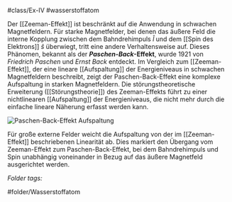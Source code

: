 #class/Ex-IV #wasserstoffatom 

Der [[Zeeman-Effekt]] ist beschränkt auf die Anwendung in schwachen Magnetfeldern. Für starke Magnetfelder, bei denen das äußere Feld die interne Kopplung zwischen dem Bahndrehimpuls $\hat{l}$ und dem [[Spin des Elektrons]] $\hat{s}$ überwiegt, tritt eine andere Verhaltensweise auf. Dieses Phänomen, bekannt als der ***Paschen-Back*-Effekt**, wurde 1921 von *Friedrich Paschen* und *Ernst Back* entdeckt. Im Vergleich zum [[Zeeman-Effekt]], der eine lineare [[Aufspaltung]] der Energieniveaus in schwachen Magnetfeldern beschreibt, zeigt der Paschen-Back-Effekt eine komplexe Aufspaltung in starken Magnetfeldern. Die störungstheoretische Erweiterung ([[Störungstheorie]]) des Zeeman-Effekts führt zu einer nichtlinearen [[Aufspaltung]] der Energieniveaus, die nicht mehr durch die einfache lineare Näherung erfasst werden kann.

![Paschen-Back-Effekt Aufspaltung](fig/Ex4_0623_PaschenBack.png)

Für große externe Felder weicht die Aufspaltung von der im [[Zeeman-Effekt]] beschriebenen Linearität ab. Dies markiert den Übergang vom Zeeman-Effekt zum Paschen-Back-Effekt, bei dem Bahndrehimpuls und Spin unabhängig voneinander in Bezug auf das äußere Magnetfeld ausgerichtet werden.




 *Folder tags:*

#folder/Wasserstoffatom